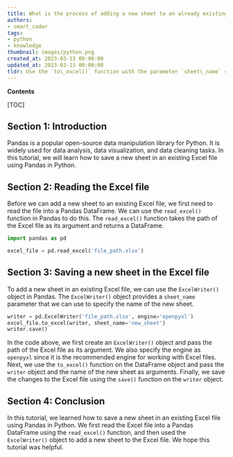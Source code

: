 ```yaml
---
title: What is the process of adding a new sheet to an already existing excel file utilizing pandas?
authors:
- smart_coder
tags:
- python
- knowledge
thumbnail: images/python.png
created_at: 2023-03-13 00:00:00
updated_at: 2023-03-13 00:00:00
tldr: Use the `to\_excel()` function with the parameter `sheet\_name` set to the desired sheet name and `mode` set to ``a`` to append the sheet to the existing Excel file.
---
```


**Contents**

[TOC]

## Section 1: Introduction
Pandas is a popular open-source data manipulation library for Python. It is widely used for data analysis, data visualization, and data cleaning tasks. In this tutorial, we will learn how to save a new sheet in an existing Excel file using Pandas in Python.

## Section 2: Reading the Excel file
Before we can add a new sheet to an existing Excel file, we first need to read the file into a Pandas DataFrame. We can use the `read_excel()` function in Pandas to do this. The `read_excel()` function takes the path of the Excel file as its argument and returns a DataFrame.

```python
import pandas as pd

excel_file = pd.read_excel('file_path.xlsx')
```

## Section 3: Saving a new sheet in the Excel file
To add a new sheet in an existing Excel file, we can use the `ExcelWriter()` object in Pandas. The `ExcelWriter()` object provides a `sheet_name` parameter that we can use to specify the name of the new sheet.

```python
writer = pd.ExcelWriter('file_path.xlsx', engine='openpyxl')
excel_file.to_excel(writer, sheet_name='new_sheet')
writer.save()
```

In the code above, we first create an `ExcelWriter()` object and pass the path of the Excel file as its argument. We also specify the engine as `openpyxl` since it is the recommended engine for working with Excel files. Next, we use the `to_excel()` function on the DataFrame object and pass the `writer` object and the name of the new sheet as arguments. Finally, we save the changes to the Excel file using the `save()` function on the `writer` object.

## Section 4: Conclusion
In this tutorial, we learned how to save a new sheet in an existing Excel file using Pandas in Python. We first read the Excel file into a Pandas DataFrame using the `read_excel()` function, and then used the `ExcelWriter()` object to add a new sheet to the Excel file. We hope this tutorial was helpful.

